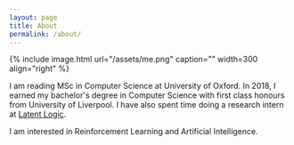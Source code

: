 ```yaml
---
layout: page
title: About
permalink: /about/
---
```


{% include image.html url="/assets/me.png" caption="" width=300 align="right" %}

I am reading MSc in Computer Science at University of Oxford. In 2018, I earned my bachelor's degree in Computer Science with first class honours from University of Liverpool. I have also spent time doing a research intern at [Latent Logic](https://www.latentlogic.com). 

I am interested in Reinforcement Learning and Artificial Intelligence. 
